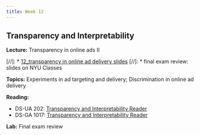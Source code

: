 ```yaml
---
title: Week 12
---
```


## Transparency and Interpretability

**Lecture:** Transparency in online ads II

[//]: * [12_transparency in online ad delivery slides](../../../assets/12_Transparency_Ads.pdf)
[//]: * final exam review: slides on NYU Classes

**Topics:** Experiments in ad targeting and delivery; Discrimination in online ad delivery

**Reading:**

* DS-UA 202: [Transparency and Interpretability Reader](./../../assets/transparency_reader_ua202_2022)
* DS-GA 1017: [Transparency and Interpretability Reader](../../../assets/transparency_reader.pdf)

**Lab:** Final exam review
